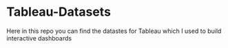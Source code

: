 # Tableau-Datasets #  

Here in this repo you can find the datastes for Tableau which I used to build interactive dashboards    
